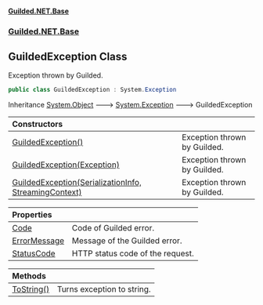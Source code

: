 
#### [Guilded.NET.Base](index 'index')
### [Guilded.NET.Base](index#Guilded_NET_Base 'Guilded.NET.Base')
## GuildedException Class
Exception thrown by Guilded.  
```csharp
public class GuildedException : System.Exception
```

Inheritance [System.Object](https://docs.microsoft.com/en-us/dotnet/api/System.Object 'System.Object') &#129106; [System.Exception](https://docs.microsoft.com/en-us/dotnet/api/System.Exception 'System.Exception') &#129106; GuildedException  

| Constructors | |
| :--- | :--- |
| [GuildedException()](GuildedException_GuildedException() 'Guilded.NET.Base.GuildedException.GuildedException()') | Exception thrown by Guilded.<br/> |
| [GuildedException(Exception)](GuildedException_GuildedException(Exception) 'Guilded.NET.Base.GuildedException.GuildedException(System.Exception)') | Exception thrown by Guilded.<br/> |
| [GuildedException(SerializationInfo, StreamingContext)](GuildedException_GuildedException(SerializationInfo_StreamingContext) 'Guilded.NET.Base.GuildedException.GuildedException(System.Runtime.Serialization.SerializationInfo, System.Runtime.Serialization.StreamingContext)') | Exception thrown by Guilded.<br/> |

| Properties | |
| :--- | :--- |
| [Code](GuildedException_Code 'Guilded.NET.Base.GuildedException.Code') | Code of Guilded error.<br/> |
| [ErrorMessage](GuildedException_ErrorMessage 'Guilded.NET.Base.GuildedException.ErrorMessage') | Message of the Guilded error.<br/> |
| [StatusCode](GuildedException_StatusCode 'Guilded.NET.Base.GuildedException.StatusCode') | HTTP status code of the request.<br/> |

| Methods | |
| :--- | :--- |
| [ToString()](GuildedException_ToString() 'Guilded.NET.Base.GuildedException.ToString()') | Turns exception to string.<br/> |
